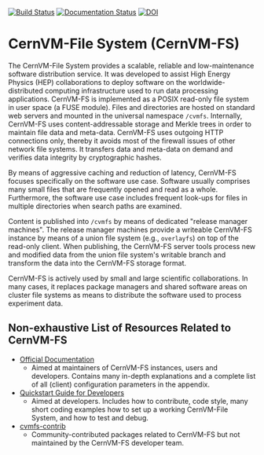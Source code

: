 [![Build Status](https://travis-ci.org/cvmfs/cvmfs.svg?branch=devel)](https://travis-ci.org/cvmfs/cvmfs) [![Documentation Status](https://readthedocs.org/projects/cvmfs/badge/?version=latest)](http://cvmfs.readthedocs.org/en/latest/?badge=master) [![DOI](https://zenodo.org/badge/DOI/10.5281/zenodo.1010441.svg)](https://doi.org/10.5281/zenodo.1010441)

# CernVM-File System (CernVM-FS) 

The CernVM-File System provides a scalable, reliable and low-maintenance 
software distribution service. It was developed to assist High Energy Physics 
(HEP) collaborations to deploy software on the worldwide-distributed computing 
infrastructure used to run data processing applications.
CernVM-FS is implemented as a POSIX read-only file system in user space (a FUSE
module). Files and directories are hosted on standard web servers and mounted
in the universal namespace `/cvmfs`. Internally, CernVM-FS uses 
content-addressable storage and Merkle trees in order to maintain file data and
meta-data. CernVM-FS uses outgoing HTTP connections only, thereby it avoids
most of the firewall issues of other network file systems. It transfers data
and meta-data on demand and verifies data integrity by cryptographic hashes.

By means of aggressive caching and reduction of latency, CernVM-FS focuses
specifically on the software use case. Software usually comprises many small
files that are frequently opened and read as a whole. Furthermore, the software
use case includes frequent look-ups for files in multiple directories when
search paths are examined.

Content is published into `/cvmfs` by means of dedicated "release manager
machines". The release manager machines provide a writeable CernVM-FS instance
by means of a union file system (e.g., `overlayfs`) on top of the read-only
client. When publishing, the CernVM-FS server tools process new and modified
data from the union file system's writable branch and transform the data into
the CernVM-FS storage format.

CernVM-FS is actively used by small and large scientific collaborations. In many
cases, it replaces package managers and shared software areas on cluster file 
systems as means to distribute the software used to process experiment data.

## Non-exhaustive List of Resources Related to CernVM-FS
- [Official Documentation](https://cvmfs.readthedocs.io/en/stable/) 
  - Aimed at maintainers of CernVM-FS instances, users and developers. Contains
    many in-depth explanations and a complete list of all (client) configuration
    parameters in the appendix.
- [Quickstart Guide for Developers](doc/developer/10-overview.md)
  - Aimed at developers. Includes how to contribute, code style, many short 
    coding examples how to set up a working CernVM-File System, 
    and how to test and debug.
- [cvmfs-contrib](https://cvmfs-contrib.github.io/)
  - Community-contributed packages related to CernVM-FS but not maintained by
    the CernVM-FS developer team.